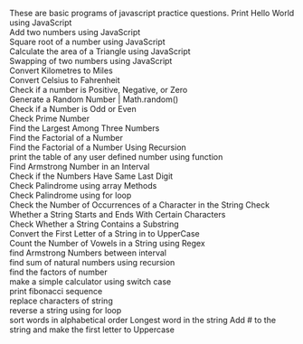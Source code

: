 These are basic programs of javascript practice questions. 
        Print Hello World using JavaScript     
        Add two numbers using JavaScript     
        Square root of a number using JavaScript    
        Calculate the area of a Triangle using JavaScript   
        Swapping of two numbers using JavaScript    
        Convert Kilometres to Miles      
        Convert Celsius to Fahrenheit      
        Check if a number is Positive, Negative, or Zero   
        Generate a Random Number | Math.random()    
        Check if a Number is Odd or Even     
        Check Prime Number      
        Find the Largest Among Three Numbers     
        Find the Factorial of a Number      
        Find the Factorial of a Number Using Recursion    
        print the table of any user defined number using function  
        Find Armstrong Number in an Interval     
        Check if the Numbers Have Same Last Digit   
        Check Palindrome using array Methods     
        Check Palindrome using for loop      
        Check the Number of Occurrences of a Character in the String 
        Check Whether a String Starts and Ends With Certain Characters  
        Check Whether a String Contains a Substring    
        Convert the First Letter of a String in to UpperCase  
        Count the Number of Vowels in a String using Regex   
        find Armstrong Numbers between interval    
        find sum of natural numbers using recursion    
        find the factors of number      
        make a simple calculator using switch case    
        print fibonacci sequence      
        replace characters of string      
        reverse a string using for loop      
        sort words in alphabetical order
        Longest word in the string
        Add # to the string and make the first letter to Uppercase
